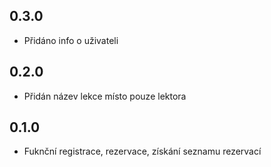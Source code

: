 ## 0.3.0

- Přidáno info o uživateli

## 0.2.0

- Přidán název lekce místo pouze lektora

## 0.1.0

- Fuknční registrace, rezervace, získání seznamu rezervací
